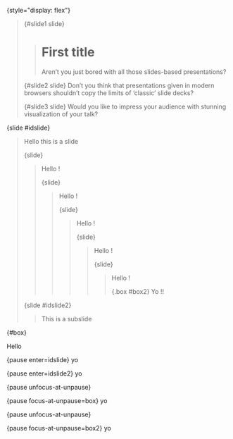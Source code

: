 
{style="display: flex"}
> {#slide1 slide}
> > # First title
> > Aren’t you just bored with all those slides-based presentations?
>
> {#slide2 slide}
> Don’t you think that presentations given in modern browsers shouldn’t copy the limits of ‘classic’ slide decks?
>
> {#slide3 slide}
> Would you like to impress your audience with stunning visualization of your talk?

{slide #idslide}
> Hello this is a slide
>
> {slide}
> > Hello !
> > 
> > {slide}
> > > Hello !
> > > 
> > > {slide}
> > > > Hello !
> > > > 
> > > > {slide}
> > > > > Hello !
> > > > > 
> > > > > {slide}
> > > > > > Hello !
> > > > > > 
> > > > > > {.box #box2}
> > > > > > Yo !!
>
> {slide #idslide2}
> > This is a subslide

{#box}

Hello

{pause enter=idslide}
yo

{pause enter=idslide2}
yo

{pause unfocus-at-unpause}

{pause focus-at-unpause=box}
yo

{pause unfocus-at-unpause}

{pause focus-at-unpause=box2}
yo


<style>
  #idslide {
    background-color:red;
  }

  #idslide2 {
    background-color:yellow;
  }

  #box, .box {
    width: 700px;
    height: 520px;
    background-color:green;
    border: 10px solid black;
  }
</style>

